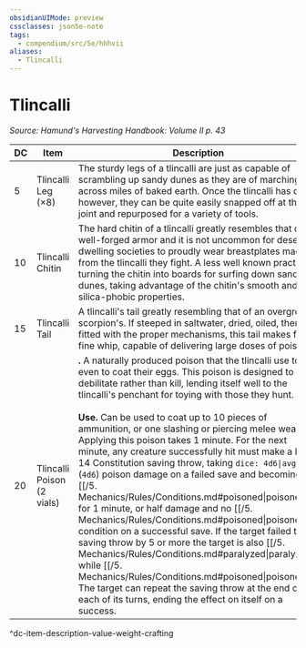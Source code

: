 ```yaml
---
obsidianUIMode: preview
cssclasses: json5e-note
tags:
  - compendium/src/5e/hhhvii
aliases:
  - Tlincalli
---
```

# Tlincalli
*Source: Hamund's Harvesting Handbook: Volume II p. 43* 

| DC | Item | Description | Value | Weight | Crafting |
|----|------|-------------|-------|--------|----------|
| 5 | Tlincalli Leg (×8) | The sturdy legs of a tlincalli are just as capable of scrambling up sandy dunes as they are of marching across miles of baked earth. Once the tlincalli has died however, they can be quite easily snapped off at the joint and repurposed for a variety of tools. | 1 gp | 25 lb | — |
| 10 | Tlincalli Chitin | The hard chitin of a tlincalli greatly resembles that of well-forged armor and it is not uncommon for desert-dwelling societies to proudly wear breastplates made from the tlincalli they fight. A less well known practice is turning the chitin into boards for surfing down sand dunes, taking advantage of the chitin's smooth and silica-phobic properties. | 11 gp | 40 lb | +1 Heavy Armor |
| 15 | Tlincalli Tail | A tlincalli's tail greatly resembling that of an overgrown scorpion's. If steeped in saltwater, dried, oiled, then fitted with the proper mechanisms, this tail makes for a fine whip, capable of delivering large doses of poison. | 25 gp | 15 lb | [[5. Mechanics/Items/Stinger Whip.md\|Stinger Whip]] |
| 20 | Tlincalli Poison (2 vials) | **.** A naturally produced poison that the tlincalli use to even to coat their eggs. This poison is designed to debilitate rather than kill, lending itself well to the tlincalli's penchant for toying with those they hunt.<br /><br />**Use.** Can be used to coat up to 10 pieces of ammunition, or one slashing or piercing melee weapon. Applying this poison takes 1 minute. For the next minute, any creature successfully hit must make a DC 14 Constitution saving throw, taking `dice: 4d6\|avg` (`4d6`) poison damage on a failed save and becoming [[/5. Mechanics/Rules/Conditions.md#poisoned\|poisoned]] for 1 minute, or half damage and no [[/5. Mechanics/Rules/Conditions.md#poisoned\|poisoned]] condition on a successful save. If the target failed their saving throw by 5 or more the target is also [[/5. Mechanics/Rules/Conditions.md#paralyzed\|paralyzed]] while [[/5. Mechanics/Rules/Conditions.md#poisoned\|poisoned]]. The target can repeat the saving throw at the end of each of its turns, ending the effect on itself on a success. | 37 gp | 1 lb | — |
^dc-item-description-value-weight-crafting
